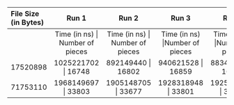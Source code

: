 | File Size (in Bytes) |                Run 1                 |                Run 2                 |                Run 3                |                Run 4                |                Run 5                |
| :------------------- | :----------------------------------: | :----------------------------------: | :---------------------------------: | :---------------------------------: | :---------------------------------: |
|                      | Time (in ns) &#124; Number of pieces | Time (in ns) &#124; Number of pieces | Time (in ns) &#124;Number of pieces | Time (in ns) &#124;Number of pieces | Time (in ns) &#124;Number of pieces |
| 17520898             |       1025221702 &#124; 16748        |        892149440 &#124; 16802        |       940621528 &#124; 16859        |       883452590 &#124; 16679        |       898954490 &#124; 16786        |
| 71753110             |       1968149697 &#124; 33803        |       1905148705 &#124; 33677        |       1928318948 &#124; 33801       |       1925799421 &#124; 33871       |       1859120790 &#124; 33829       |
